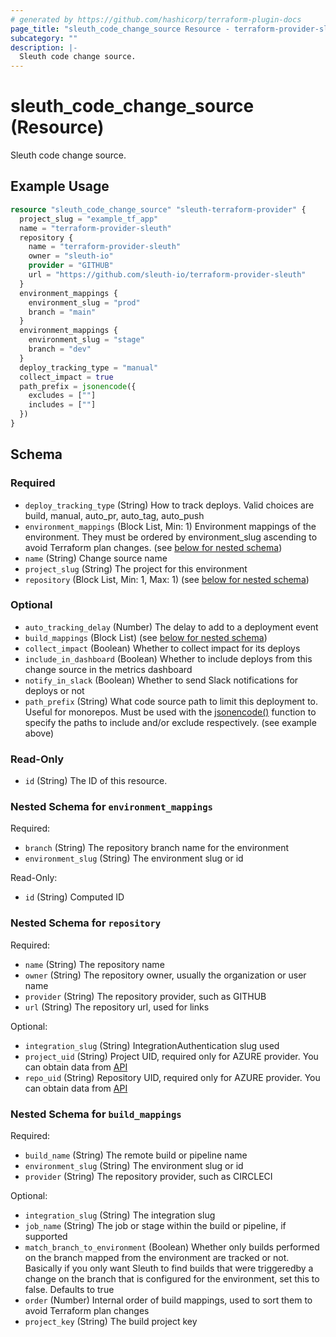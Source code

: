 ```yaml
---
# generated by https://github.com/hashicorp/terraform-plugin-docs
page_title: "sleuth_code_change_source Resource - terraform-provider-sleuth"
subcategory: ""
description: |-
  Sleuth code change source.
---
```


# sleuth_code_change_source (Resource)

Sleuth code change source.

## Example Usage

```terraform
resource "sleuth_code_change_source" "sleuth-terraform-provider" {
  project_slug = "example_tf_app"
  name = "terraform-provider-sleuth"
  repository {
    name = "terraform-provider-sleuth"
    owner = "sleuth-io"
    provider = "GITHUB"
    url = "https://github.com/sleuth-io/terraform-provider-sleuth"
  }
  environment_mappings {
    environment_slug = "prod"
    branch = "main"
  }
  environment_mappings {
    environment_slug = "stage"
    branch = "dev"
  }
  deploy_tracking_type = "manual"
  collect_impact = true
  path_prefix = jsonencode({
    excludes = [""]
    includes = [""]
  })
}
```

<!-- schema generated by tfplugindocs -->
## Schema

### Required

- `deploy_tracking_type` (String) How to track deploys. Valid choices are build, manual, auto_pr, auto_tag, auto_push
- `environment_mappings` (Block List, Min: 1) Environment mappings of the environment. They must be ordered by environment_slug ascending to avoid Terraform plan changes. (see [below for nested schema](#nestedblock--environment_mappings))
- `name` (String) Change source name
- `project_slug` (String) The project for this environment
- `repository` (Block List, Min: 1, Max: 1) (see [below for nested schema](#nestedblock--repository))

### Optional

- `auto_tracking_delay` (Number) The delay to add to a deployment event
- `build_mappings` (Block List) (see [below for nested schema](#nestedblock--build_mappings))
- `collect_impact` (Boolean) Whether to collect impact for its deploys
- `include_in_dashboard` (Boolean) Whether to include deploys from this change source in the metrics dashboard
- `notify_in_slack` (Boolean) Whether to send Slack notifications for deploys or not
- `path_prefix` (String) What code source path to limit this deployment to. Useful for monorepos. Must be used with the [jsonencode()](https://developer.hashicorp.com/terraform/language/functions/jsonencode) function to specify the paths to include and/or exclude respectively. (see example above)

### Read-Only

- `id` (String) The ID of this resource.

<a id="nestedblock--environment_mappings"></a>
### Nested Schema for `environment_mappings`

Required:

- `branch` (String) The repository branch name for the environment
- `environment_slug` (String) The environment slug or id

Read-Only:

- `id` (String) Computed ID


<a id="nestedblock--repository"></a>
### Nested Schema for `repository`

Required:

- `name` (String) The repository name
- `owner` (String) The repository owner, usually the organization or user name
- `provider` (String) The repository provider, such as GITHUB
- `url` (String) The repository url, used for links

Optional:

- `integration_slug` (String) IntegrationAuthentication slug used
- `project_uid` (String) Project UID, required only for AZURE provider. You can obtain data from [API](https://learn.microsoft.com/en-us/rest/api/azure/devops/git/repositories/list?view=azure-devops-rest-6.0&tabs=HTTP)
- `repo_uid` (String) Repository UID, required only for AZURE provider. You can obtain data from [API](https://learn.microsoft.com/en-us/rest/api/azure/devops/git/repositories/list?view=azure-devops-rest-6.0&tabs=HTTP)


<a id="nestedblock--build_mappings"></a>
### Nested Schema for `build_mappings`

Required:

- `build_name` (String) The remote build or pipeline name
- `environment_slug` (String) The environment slug or id
- `provider` (String) The repository provider, such as CIRCLECI

Optional:

- `integration_slug` (String) The integration slug
- `job_name` (String) The job or stage within the build or pipeline, if supported
- `match_branch_to_environment` (Boolean) Whether only builds performed on the branch mapped from the environment are tracked or not. Basically if you only want Sleuth to find builds that were triggeredby a change on the branch that is configured for the environment, set this to false. Defaults to true
- `order` (Number) Internal order of build mappings, used to sort them to avoid Terraform plan changes
- `project_key` (String) The build project key


